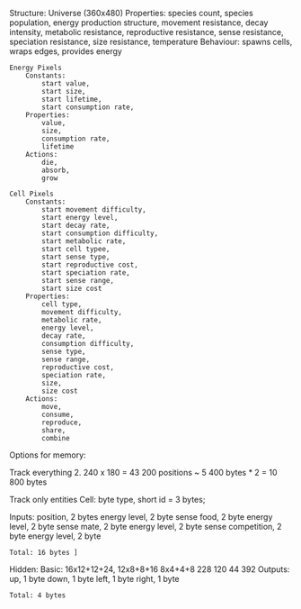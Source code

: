 Structure:
    Universe (360x480)
        Properties:
            species count,
            species population,
            energy production structure,
            movement resistance,
            decay intensity,
            metabolic resistance,
            reproductive resistance,
            sense resistance,
            speciation resistance,
            size resistance,
            temperature
        Behaviour:
            spawns cells,
            wraps edges,
            provides energy

    Energy Pixels
        Constants:
            start value,
            start size,
            start lifetime,
            start consumption rate,
        Properties:
            value, 
            size, 
            consumption rate,
            lifetime
        Actions:
            die,
            absorb,
            grow

    Cell Pixels
        Constants:
            start movement difficulty,
            start energy level,
            start decay rate,
            start consumption difficulty,
            start metabolic rate,
            start cell typee,
            start sense type,
            start reproductive cost,
            start speciation rate,
            start sense range,
            start size cost
        Properties:
            cell type,
            movement difficulty,
            metabolic rate,
            energy level,
            decay rate,
            consumption difficulty,
            sense type,
            sense range,
            reproductive cost,
            speciation rate,
            size,
            size cost
        Actions:
            move,
            consume,
            reproduce,
            share,
            combine

Options for memory:

Track everything
2. 240 x 180 = 43 200 positions ~ 5 400 bytes * 2 = 10 800 bytes

Track only entities
Cell: byte type, short id = 3 bytes; 

Inputs:
    position, 2 bytes
    energy level, 2 byte
    sense food, 2 byte
    energy level, 2 byte
    sense mate, 2 byte
    energy level, 2 byte
    sense competition, 2 byte
    energy level, 2 byte

    Total: 16 bytes ]

Hidden:
    Basic: 16x12+12+24, 12x8+8+16 8x4+4+8
              228          120     44         392
Outputs:
    up, 1 byte
    down, 1 byte 
    left, 1 byte
    right, 1 byte

    Total: 4 bytes
